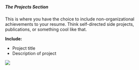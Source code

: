 ##### The Projects Section

This is where you have the choice to include non-organizational achievements to your resume. Think self-directed side projects, publications, or something cool like that.

**Include:**

-   Project title
-   Description of project

![](https://app.rezi.ai/assets/project_1.8dd2afcd.png)